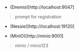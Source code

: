 
* (Dremio)[http://localhost:9047]
> prompt for registration

* (Nessie)[http://localhost:19120]

* (MinIO)[http://minio:9001]
> minio / minio123


